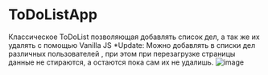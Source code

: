# ToDoListApp
Классическое ToDoList позволяющая добавлять список дел, а так же их удалять с помощью Vanilla JS
*Update:
Можно добавлять в списки дел различных пользователей , при этом при перезагрузке страницы данные не стираются, а остаются пока сам их не удалишь.
![image](https://user-images.githubusercontent.com/73894426/184508389-71169afb-f718-42b5-b08f-d88213d5c484.png)
